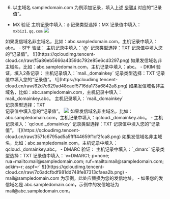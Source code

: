 6. 以主域名 sampledomain.com 为例添加记录，填入上述 [步骤4](#step4) 对应的“记录值”。
  - MX 验证
  主机记录中填入：`@`
  记录类型选择：MX
  记录值中填入：`mxbiz1.qq.com`
![](https://qcloudimg.tencent-cloud.cn/raw/250a72988dfdcfb70f590161a767d10f.png)
<dx-alert infotype="explain" title="">
如果发信域名非主域名，比如：abc.sampledomain.com，主机记录中填入：abc。
</dx-alert>
  - SPF 验证：
  主机记录中填入：`@`
  记录类型选择：TXT
  记录值中填入您的“记录值”。
![](https://qcloudimg.tencent-cloud.cn/raw/f5a86eb5666a4359dc792e85e6cd3297.png)
<dx-alert infotype="explain" title="">
如果发信域名非主域名，比如：abc.sampledomain.com，主机记录中填入：abc。
</dx-alert>
  - DKIM 验证，填入2条记录：
  主机记录填入：`mail._domainkey`
  记录类型选择：TXT
  记录值中填入您的“记录值”。
![](https://qcloudimg.tencent-cloud.cn/raw/62d7c629ad48caef5716da173a6842a8.png)
<dx-alert infotype="explain" title="">
如果发信域名非主域名，比如：abc.sampledomain.com，主机记录中填入：mail._domainkey.abc。
</dx-alert>
  主机记录填入：`mail._domainkey`<br>
  记录类型选择：TXT<br>
  记录值中填入您的“记录值”。
<img src="https://qcloudimg.tencent-cloud.cn/raw/bb5349667453cf0cff7de92ba2b6dc94.png" />
<dx-alert infotype="explain" title="">
如果发信域名非主域名，比如：abc.sampledomain.com，主机记录中填入：qcloud._domainkey.abc。
</dx-alert>
  - 主机记录填入：`qcloud._domainkey`
  记录类型选择：TXT
  记录值中填入您的“记录值”。
![](https://qcloudimg.tencent-cloud.cn/raw/3571c6795ad5a5ffff44659f1cf2fca8.png)
<dx-alert infotype="explain" title="">
如果发信域名非主域名，比如：abc.sampledomain.com，主机记录中填入：qcloud._domainkey.abc。
</dx-alert>
  - DMARC 验证：
  主机记录中填入：`_dmarc`
  记录类型选择：TXT
  记录值中填入：`v=DMARC1; p=none; rua=mailto:mail@sampledomain.com; ruf=mailto:mail@sampledomain.com; adkim=r; aspf=r`
![](https://qcloudimg.tencent-cloud.cn/raw/7c6adcfbdf981dd748fe87313cfaea2b.png)
<dx-alert infotype="explain" title="">
- mail@sampledomain.com 为示例，此处应替换为您的发信地址。
- 如果您的发信域名是 abc.sampledomain.com，示例中的发信地址为 mail@abc.sampledomain.com。
</dx-alert>
